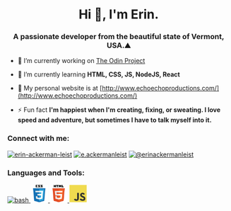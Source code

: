 <h1 align="center">Hi 👋, I'm Erin.</h1>
<h3 align="center">A passionate developer from the beautiful state of Vermont, USA.⛰️</h3>

- 🔭 I’m currently working on [The Odin Project](https://www.theodinproject.com/)

- 🌱 I’m currently learning **HTML, CSS, JS, NodeJS, React**

- 📝 My personal website is at [http://www.echoechoproductions.com/](http://www.echoechoproductions.com/)

- ⚡ Fun fact **I'm happiest when I'm creating, fixing, or sweating. I love speed and adventure, but sometimes I have to talk myself into it.**

<h3 align="left">Connect with me:</h3>
<p align="left">
<a href="https://linkedin.com/in/erin-ackerman-leist" target="blank"><img align="center" src="https://raw.githubusercontent.com/rahuldkjain/github-profile-readme-generator/master/src/images/icons/Social/linked-in-alt.svg" alt="erin-ackerman-leist" height="30" width="40" /></a>
<a href="https://instagram.com/e.ackermanleist" target="blank"><img align="center" src="https://raw.githubusercontent.com/rahuldkjain/github-profile-readme-generator/master/src/images/icons/Social/instagram.svg" alt="e.ackermanleist" height="30" width="40" /></a>
<a href="https://medium.com/@erinackermanleist" target="blank"><img align="center" src="https://raw.githubusercontent.com/rahuldkjain/github-profile-readme-generator/master/src/images/icons/Social/medium.svg" alt="@erinackermanleist" height="30" width="40" /></a>
</p>

<h3 align="left">Languages and Tools:</h3>
<p align="left"> <a href="https://www.gnu.org/software/bash/" target="_blank" rel="noreferrer"> <img src="https://www.vectorlogo.zone/logos/gnu_bash/gnu_bash-icon.svg" alt="bash" width="40" height="40"/> </a> <a href="https://www.w3schools.com/css/" target="_blank" rel="noreferrer"> <img src="https://raw.githubusercontent.com/devicons/devicon/master/icons/css3/css3-original-wordmark.svg" alt="css3" width="40" height="40"/> </a> <a href="https://www.w3.org/html/" target="_blank" rel="noreferrer"> <img src="https://raw.githubusercontent.com/devicons/devicon/master/icons/html5/html5-original-wordmark.svg" alt="html5" width="40" height="40"/> </a> <a href="https://developer.mozilla.org/en-US/docs/Web/JavaScript" target="_blank" rel="noreferrer"> <img src="https://raw.githubusercontent.com/devicons/devicon/master/icons/javascript/javascript-original.svg" alt="javascript" width="40" height="40"/> </a> </p>
